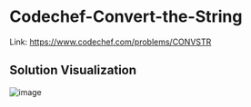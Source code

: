 # Codechef-Convert-the-String
Link: https://www.codechef.com/problems/CONVSTR
## Solution Visualization
![image](https://user-images.githubusercontent.com/51401355/149882755-f987dfd4-0884-4d3f-ab0e-fb0076743491.png)
